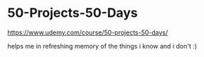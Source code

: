 # 50-Projects-50-Days

https://www.udemy.com/course/50-projects-50-days/

helps me in refreshing memory of the things i know and i don't :)
